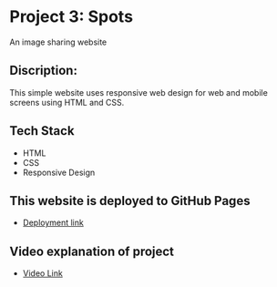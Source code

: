 # Project 3: Spots

An image sharing website

## Discription:

This simple website uses responsive web design for web and mobile screens using HTML and CSS.

## Tech Stack

- HTML
- CSS
- Responsive Design

## This website is deployed to GitHub Pages

- [Deployment link](https://kmziemba.github.io/se_project_spots/)

## Video explanation of project

- [Video Link](https://drive.google.com/file/d/18NpZAlBKHx7fD8CZv9wjdsIQOtL8TlPC/view?usp=drive_link)
